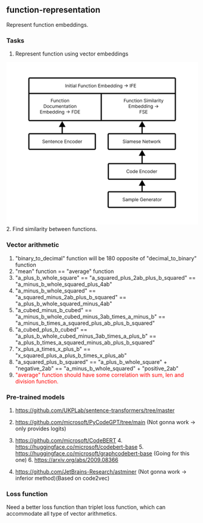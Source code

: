 ## function-representation

Represent function embeddings.

### Tasks

1. Represent function using vector embeddings
<img src="./assets/initial function embedding.png" alt="alt text">
2. Find similarity between functions.

### Vector arithmetic

1. "binary_to_decimal" function will be 180 opposite of "decimal_to_binary" function
2. "mean" function == "average" function
3. "a_plus_b_whole_square" == "a_squared_plus_2ab_plus_b_squared" == "a_minus_b_whole_squared_plus_4ab"
4. "a_minus_b_whole_squared" == "a_squared_minus_2ab_plus_b_squared" == "a_plus_b_whole_squared_minus_4ab"
5. "a_cubed_minus_b_cubed" == "a_minus_b_whole_cubed_minus_3ab_times_a_minus_b" == "a_minus_b_times_a_squared_plus_ab_plus_b_squared"
6. "a_cubed_plus_b_cubed" == "a_plus_b_whole_cubed_minus_3ab_times_a_plus_b" == "a_plus_b_times_a_squared_minus_ab_plus_b_squared"
7. "x_plus_a_times_x_plus_b" == "x_squared_plus_a_plus_b_times_x_plus_ab"
8. "a_squared_plus_b_squared" == "a_plus_b_whole_square" + "negative_2ab" == "a_minus_b_whole_squared" + "positive_2ab"
9. <span style="color:red;">"average" function should have some correlation with sum, len and division function.</span>


### Pre-trained models

1. https://github.com/UKPLab/sentence-transformers/tree/master


2. https://github.com/microsoft/PyCodeGPT/tree/main (Not gonna work -> only provides logits)
3. https://github.com/microsoft/CodeBERT
   4. https://huggingface.co/microsoft/codebert-base
   5. https://huggingface.co/microsoft/graphcodebert-base (Going for this one)
      6. https://arxiv.org/abs/2009.08366
4. https://github.com/JetBrains-Research/astminer (Not gonna work -> inferior method)(Based on code2vec)

### Loss function

Need a better loss function than triplet loss function, which can accommodate all type of vector arithmetics.